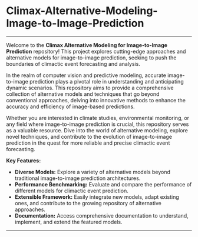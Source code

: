 # Climax-Alternative-Modeling-Image-to-Image-Prediction
---
Welcome to the **Climax Alternative Modeling for Image-to-Image Prediction** repository! This project explores cutting-edge approaches and alternative models for image-to-image prediction, seeking to push the boundaries of climactic event forecasting and analysis.

In the realm of computer vision and predictive modeling, accurate image-to-image prediction plays a pivotal role in understanding and anticipating dynamic scenarios. This repository aims to provide a comprehensive collection of alternative models and techniques that go beyond conventional approaches, delving into innovative methods to enhance the accuracy and efficiency of image-based predictions.

Whether you are interested in climate studies, environmental monitoring, or any field where image-to-image prediction is crucial, this repository serves as a valuable resource. Dive into the world of alternative modeling, explore novel techniques, and contribute to the evolution of image-to-image prediction in the quest for more reliable and precise climactic event forecasting.

**Key Features:**
- **Diverse Models:** Explore a variety of alternative models beyond traditional image-to-image prediction architectures.
- **Performance Benchmarking:** Evaluate and compare the performance of different models for climactic event prediction.
- **Extensible Framework:** Easily integrate new models, adapt existing ones, and contribute to the growing repository of alternative approaches.
- **Documentation:** Access comprehensive documentation to understand, implement, and extend the featured models.
---
